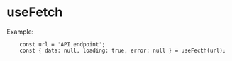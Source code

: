 # useFetch

Example:
```
    const url = 'API endpoint';
    const { data: null, loading: true, error: null } = useFecth(url);
```